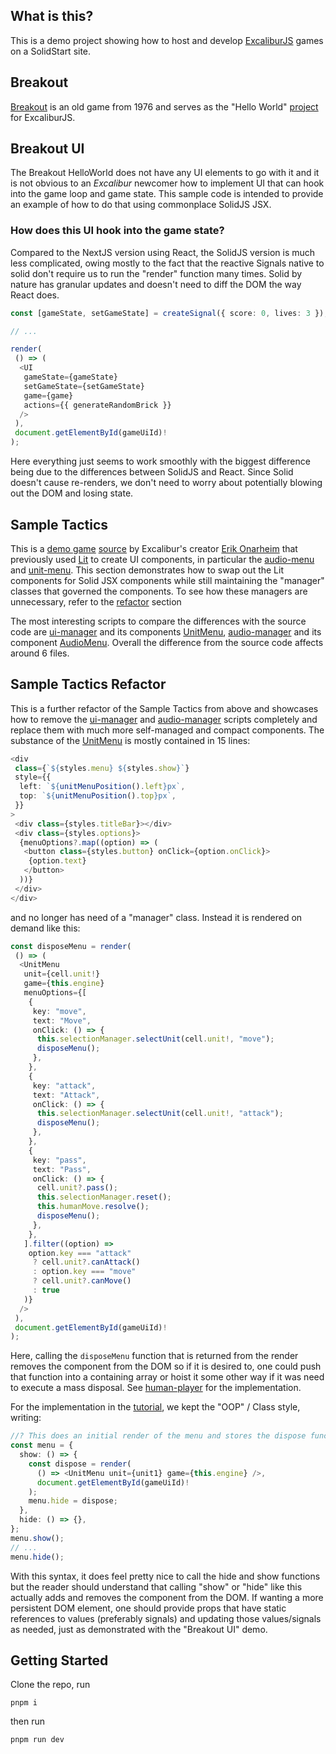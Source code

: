 ## What is this?

This is a demo project showing how to host and develop [ExcaliburJS](https://excaliburjs.com/docs/) games on a SolidStart site.

## Breakout

[Breakout](<https://en.wikipedia.org/wiki/Breakout_(video_game)>) is an old game from 1976 and serves as the "Hello World" [project](https://excaliburjs.com/docs/getting-started) for ExcaliburJS.

## Breakout UI

The Breakout HelloWorld does not have any UI elements to go with it and it is not obvious to an _Excalibur_ newcomer how to implement UI that can hook into the game loop and game state. This sample code is intended to provide an example of how to do that using commonplace SolidJS JSX.

### How does this UI hook into the game state?

Compared to the NextJS version using React, the SolidJS version is much less complicated, owing mostly to the fact that the reactive Signals native to solid don't require us to run the "render" function many times. Solid by nature has granular updates and doesn't need to diff the DOM the way React does.

```typescript
const [gameState, setGameState] = createSignal({ score: 0, lives: 3 });

// ...

render(
 () => (
  <UI
   gameState={gameState}
   setGameState={setGameState}
   game={game}
   actions={{ generateRandomBrick }}
  />
 ),
 document.getElementById(gameUiId)!
);
```

Here everything just seems to work smoothly with the biggest difference being due to the differences between SolidJS and React. Since Solid doesn't cause re-renders, we don't need to worry about potentially blowing out the DOM and losing state.

## Sample Tactics

This is a [demo game](https://excaliburjs.com/sample-tactics/) [source](https://github.com/excaliburjs/sample-tactics) by Excalibur's creator [Erik Onarheim](https://github.com/eonarheim) that previously used [Lit](https://lit.dev/docs/) to create UI components, in particular the [audio-menu](https://github.com/excaliburjs/sample-tactics/blob/main/src/ui-components/audio-menu.ts) and [unit-menu](https://github.com/excaliburjs/sample-tactics/blob/main/src/ui-components/unit-menu.ts). This section demonstrates how to swap out the Lit components for Solid JSX components while still maintaining the "manager" classes that governed the components. To see how these managers are unnecessary, refer to the [refactor](#sample-tactics-refactor) section

The most interesting scripts to compare the differences with the source code are [ui-manager](./src/components/sampleTactics/src/ui-manager.tsx) and its components [UnitMenu](./src/components/sampleTactics/src/ui-components/UnitMenu.tsx), [audio-manager](./src/components/sampleTactics/src/audio-manager.tsx) and its component [AudioMenu](./src/components/sampleTactics/src/ui-components/AudioMenu.tsx). Overall the difference from the source code affects around 6 files.

## Sample Tactics Refactor

This is a further refactor of the Sample Tactics from above and showcases how to remove the [ui-manager](./src/components/sampleTactics/src/ui-manager.tsx) and [audio-manager](./src/components/sampleTactics/src/audio-manager.tsx) scripts completely and replace them with much more self-managed and compact components. The substance of the [UnitMenu](./src/components/SampleTacticsRefactor/src/ui-components/UnitMenu.tsx) is mostly contained in 15 lines:

```typescript
<div
 class={`${styles.menu} ${styles.show}`}
 style={{
  left: `${unitMenuPosition().left}px`,
  top: `${unitMenuPosition().top}px`,
 }}
>
 <div class={styles.titleBar}></div>
 <div class={styles.options}>
  {menuOptions?.map((option) => (
   <button class={styles.button} onClick={option.onClick}>
    {option.text}
   </button>
  ))}
 </div>
</div>
```

and no longer has need of a "manager" class. Instead it is rendered on demand like this:

```typescript
const disposeMenu = render(
 () => (
  <UnitMenu
   unit={cell.unit!}
   game={this.engine}
   menuOptions={[
    {
     key: "move",
     text: "Move",
     onClick: () => {
      this.selectionManager.selectUnit(cell.unit!, "move");
      disposeMenu();
     },
    },
    {
     key: "attack",
     text: "Attack",
     onClick: () => {
      this.selectionManager.selectUnit(cell.unit!, "attack");
      disposeMenu();
     },
    },
    {
     key: "pass",
     text: "Pass",
     onClick: () => {
      cell.unit?.pass();
      this.selectionManager.reset();
      this.humanMove.resolve();
      disposeMenu();
     },
    },
   ].filter((option) =>
    option.key === "attack"
     ? cell.unit?.canAttack()
     : option.key === "move"
     ? cell.unit?.canMove()
     : true
   )}
  />
 ),
 document.getElementById(gameUiId)!
);
```

Here, calling the `disposeMenu` function that is returned from the render removes the component from the DOM so if it is desired to, one could push that function into a containing array or hoist it some other way if it was need to execute a mass disposal. See [human-player](./src/components/SampleTacticsRefactor/src/human-player.tsx) for the implementation.

For the implementation in the [tutorial](src/components/SampleTacticsRefactor/src/levels/tutorial.tsx), we kept the "OOP" / Class style, writing:

```typescript
//? This does an initial render of the menu and stores the dispose function
const menu = {
  show: () => {
    const dispose = render(
      () => <UnitMenu unit={unit1} game={this.engine} />,
      document.getElementById(gameUiId)!
    );
    menu.hide = dispose;
  },
  hide: () => {},
};
menu.show();
// ...
menu.hide();
```

With this syntax, it does feel pretty nice to call the hide and show functions but the reader should understand that calling "show" or "hide" like this actually adds and removes the component from the DOM. If wanting a more persistent DOM element, one should provide props that have static references to values (preferably signals) and updating those values/signals as needed, just as demonstrated with the "Breakout UI" demo.

## Getting Started

Clone the repo, run

```shell
pnpm i
```

then run

```shell
pnpm run dev
```
